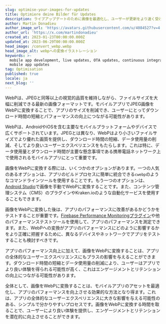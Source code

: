 ```yaml
---
slug: optimise-your-images-for-updates
title: Optimiere deine Bilder für Updates
description: ライブアップデートのために画像を最適化し、ユーザーが更新をより速く受け取れるようにする方法。
author: Martin Donadieu
author_image_url: 'https://avatars.githubusercontent.com/u/4084527?v=4'
author_url: 'https://x.com/martindonadieu'
created_at: 2023-01-23T00:00:00.000Z
updated_at: 2023-06-29T00:00:00.000Z
head_image: /convert_webp.webp
head_image_alt: webpへの変換イラストレーション
keywords: >-
  mobile app development, live updates, OTA updates, continuous integration,
  mobile app updates
tag: Optimisation
published: true
locale: ja
next_blog: ''
---
```


WebPは、JPEGと同等以上の視覚的品質を維持しながら、ファイルサイズを大幅に削減できる最新の画像フォーマットです。モバイルアプリでJPEG画像をWebPに変換することで、アプリのサイズを削減でき、ユーザーにとってダウンロード時間の短縮とパフォーマンスの向上につながる可能性があります。

WebPは、AndroidやiOSを含む主要なモバイルプラットフォームやデバイスで広くサポートされています。JPEGとは異なり、WebPはより小さいファイルサイズでより優れた画質を提供し、ダウンロード時間の短縮、データ使用量の削減、そしてより良いユーザーエクスペリエンスをもたらします。これは特に、データ使用量とダウンロード時間が主要な懸念事項である携帯電話ネットワーク上で使用されるモバイルアプリにとって重要です。

画像をWebPに変換する際には、いくつかのオプションがあります。一つの人気のあるオプションは、アプリのビルドプロセスに簡単に統合できる`cwebp`のようなコマンドラインツールを使用することです。もう一つのオプションは、[Android Studio](https://sites.google.com/a/android.com/tools/tech-docs/webp/)で画像を手動でWebPに変換することです。また、コンテンツ管理システム（CMS）のプラグインやKraken.ioのような自動化サービスを使用することもできます。

画像をWebPに変換した後は、アプリのパフォーマンスに改善があるかどうかをテストすることが重要です。[Firebase Performance Monitoringプラグイン](https://github.com/capawesome-team/capacitor-firebase/tree/main/packages/performance/)や他のパフォーマンステストツールを使用して、アプリのパフォーマンスを測定できます。また、WebPへの変換がアプリのパフォーマンスにどのように影響するかをより正確に把握するために、異なるデバイスやネットワークでアプリをテストすることも検討すべきです。

アプリのパフォーマンス向上に加えて、画像をWebPに変換することは、アプリの全体的なユーザーエクスペリエンスにもプラスの影響を与えることができます。ダウンロード時間の短縮とデータ使用量の削減により、ユーザーはアプリでより良い体験を得られる可能性が高く、これはエンゲージメントとリテンションの向上につながる可能性があります。

全体として、画像をWebPに変換することは、モバイルアプリのアセットを最適化し、アプリのパフォーマンスを向上させる効果的な方法となり得ます。これは、アプリの全体的なユーザーエクスペリエンスに大きな影響を与える可能性のある、シンプルで分かりやすいプロセスです。画像をWebPに変換する時間を取ることで、ユーザーにより良い体験を提供し、エンゲージメントとリテンションを潜在的に向上させることができます。